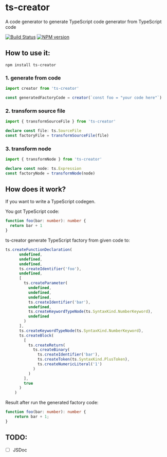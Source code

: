 # ts-creator 

A code generator to generate TypeScript code generator from TypeScript code

[![Build Status](https://travis-ci.com/HearTao/ts-creator.svg?branch=master)](https://travis-ci.com/HearTao/ts-creator)  [![NPM version](https://img.shields.io/npm/v/ts-creator.svg)](https://www.npmjs.com/package/ts-creator)

## How to use it:

```
npm install ts-creator
```

### 1. generate from code

```ts
import creator from 'ts-creator'

const generatedFactoryCode = creator(`const foo = "your code here"`)
```

### 2. transform source file

```ts
import { transformSourceFile } from 'ts-creator'

declare const file: ts.SourceFile
const factoryFile = transformSourceFile(file)
```

### 3. transform node

```ts
import { transformNode } from 'ts-creator'

declare const node: ts.Expression
const factoryNode = transformNode(node)
```

## How does it work?

If you want to write a TypeScript codegen.

You got TypeScript code: 

```ts
function foo(bar: number): number {
  return bar + 1
}
```

ts-creator generate TypeScript factory from given code to:

```ts
ts.createFunctionDeclaration(
      undefined,
      undefined,
      undefined,
      ts.createIdentifier('foo'),
      undefined,
      [
        ts.createParameter(
          undefined,
          undefined,
          undefined,
          ts.createIdentifier('bar'),
          undefined,
          ts.createKeywordTypeNode(ts.SyntaxKind.NumberKeyword),
          undefined
        )
      ],
      ts.createKeywordTypeNode(ts.SyntaxKind.NumberKeyword),
      ts.createBlock(
        [
          ts.createReturn(
            ts.createBinary(
              ts.createIdentifier('bar'),
              ts.createToken(ts.SyntaxKind.PlusToken),
              ts.createNumericLiteral('1')
            )
          )
        ],
        true
      )
    )

```

Result after run the generated factory code: 

```ts
function foo(bar: number): number {
    return bar + 1;
}
```

## TODO:

- [ ] JSDoc
